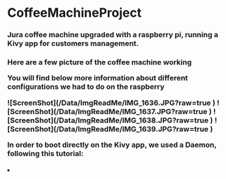 # CoffeeMachineProject
<h3>
	Jura coffee machine upgraded with a raspberry pi, running a Kivy app for customers management.
<h3>

<p>
	Here are a few picture of the coffee machine working 
</p>
<p>
	You will find below more information about different configurations we had to do on the raspberry
</p>
![ScreenShot](/Data/ImgReadMe/IMG_1636.JPG?raw=true )
![ScreenShot](/Data/ImgReadMe/IMG_1637.JPG?raw=true )
![ScreenShot](/Data/ImgReadMe/IMG_1638.JPG?raw=true )
![ScreenShot](/Data/ImgReadMe/IMG_1639.JPG?raw=true )


<p>
	In order to boot directly on the Kivy app, we used a Daemon, following this tutorial:
	<li>
		<a href="http://www.stuffaboutcode.com/2012/06/raspberry-pi-run-program-at-startup.html"/a>
	</li>
</p>